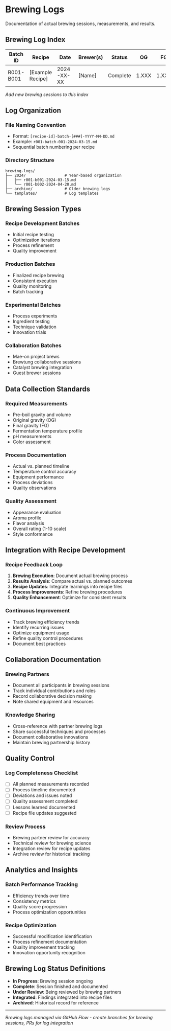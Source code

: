 # Brewing Logs

Documentation of actual brewing sessions, measurements, and results.

## Brewing Log Index

| Batch ID | Recipe | Date | Brewer(s) | Status | OG | FG | ABV | Rating |
|----------|--------|------|-----------|--------|----|----|-----|--------|
| R001-B001 | [Example Recipe] | 2024-XX-XX | [Name] | Complete | 1.XXX | 1.XXX | X.X% | X/10 |

*Add new brewing sessions to this index*

## Log Organization

### File Naming Convention
- Format: `[recipe-id]-batch-[###]-YYYY-MM-DD.md`
- Example: `r001-batch-001-2024-03-15.md`
- Sequential batch numbering per recipe

### Directory Structure
```
brewing-logs/
├── 2024/                 # Year-based organization
│   ├── r001-b001-2024-03-15.md
│   └── r001-b002-2024-04-20.md
├── archive/              # Older brewing logs
└── templates/            # Log templates
```

## Brewing Session Types

### Recipe Development Batches
- Initial recipe testing
- Optimization iterations
- Process refinement
- Quality improvement

### Production Batches
- Finalized recipe brewing
- Consistent execution
- Quality monitoring
- Batch tracking

### Experimental Batches
- Process experiments
- Ingredient testing
- Technique validation
- Innovation trials

### Collaboration Batches
- Mae-on project brews
- Brewtung collaborative sessions
- Catalyst brewing integration
- Guest brewer sessions

## Data Collection Standards

### Required Measurements
- Pre-boil gravity and volume
- Original gravity (OG)
- Final gravity (FG)
- Fermentation temperature profile
- pH measurements
- Color assessment

### Process Documentation
- Actual vs. planned timeline
- Temperature control accuracy
- Equipment performance
- Process deviations
- Quality observations

### Quality Assessment
- Appearance evaluation
- Aroma profile
- Flavor analysis
- Overall rating (1-10 scale)
- Style conformance

## Integration with Recipe Development

### Recipe Feedback Loop
1. **Brewing Execution**: Document actual brewing process
2. **Results Analysis**: Compare actual vs. planned outcomes
3. **Recipe Updates**: Integrate learnings into recipe files
4. **Process Improvements**: Refine brewing procedures
5. **Quality Enhancement**: Optimize for consistent results

### Continuous Improvement
- Track brewing efficiency trends
- Identify recurring issues
- Optimize equipment usage
- Refine quality control procedures
- Document best practices

## Collaboration Documentation

### Brewing Partners
- Document all participants in brewing sessions
- Track individual contributions and roles
- Record collaborative decision making
- Note shared equipment and resources

### Knowledge Sharing
- Cross-reference with partner brewing logs
- Share successful techniques and processes
- Document collaborative innovations
- Maintain brewing partnership history

## Quality Control

### Log Completeness Checklist
- [ ] All planned measurements recorded
- [ ] Process timeline documented
- [ ] Deviations and issues noted
- [ ] Quality assessment completed
- [ ] Lessons learned documented
- [ ] Recipe file updates suggested

### Review Process
- Brewing partner review for accuracy
- Technical review for brewing science
- Integration review for recipe updates
- Archive review for historical tracking

## Analytics and Insights

### Batch Performance Tracking
- Efficiency trends over time
- Consistency metrics
- Quality score progression
- Process optimization opportunities

### Recipe Optimization
- Successful modification identification
- Process refinement documentation
- Quality improvement tracking
- Innovation opportunity recognition

## Brewing Log Status Definitions

- **In Progress**: Brewing session ongoing
- **Complete**: Session finished and documented
- **Under Review**: Being reviewed by brewing partners
- **Integrated**: Findings integrated into recipe files
- **Archived**: Historical record for reference

---

*Brewing logs managed via GitHub Flow - create branches for brewing sessions, PRs for log integration*